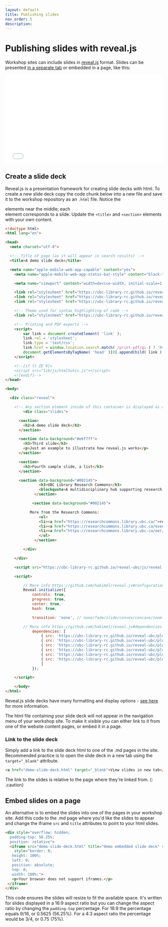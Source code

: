 ```yaml
---
layout: default
title: Publishing slides
nav_order: 5
description:
---
```


# Publishing slides with reveal.js

Workshop sites can include slides in [reveal.js](https://revealjs.com/) format. Slides can be presented <a href="../demo-slide-deck.html" target="_blank">in a separate tab</a> or embedded in a page, like this:

<div style="overflow: hidden;
  padding-top: 56.25%;
  position: relative">
<iframe src="../demo-slide-deck.html" title="demo embedded slide deck" scrolling="no" frameborder="0"
    style="border: 0;
   height: 100%;
   left: 0;
   position: absolute;
   top: 0;
   width: 100%;">
  <p>Your browser does not support iframes.</p>
</iframe>
</div>

## Create a slide deck

Reveal.js is a presentation framework for creating slide decks with html. To create a new slide deck copy the code chunk below into a new file and save it to the workshop repository as an `.html` file. Notice the <section> elements near the middle; each <section> element corresponds to a slide. Update the `<title>` and `<section>` elements with your own content.

```html
<!doctype html>
<html lang="en">

<head>
  <meta charset="utf-8">

  <!-- Title of page (as it will appear in search results) -->
  <title>A demo slide deck</title>

  <meta name="apple-mobile-web-app-capable" content="yes">
	<meta name="apple-mobile-web-app-status-bar-style" content="black-translucent">

	<meta name="viewport" content="width=device-width, initial-scale=1.0">

	<link rel="stylesheet" href="https://ubc-library-rc.github.io/reveal-ubc/css/reset.css">
	<link rel="stylesheet" href="https://ubc-library-rc.github.io/reveal-ubc/css/reveal.css">
	<link rel="stylesheet" href="https://ubc-library-rc.github.io/reveal-ubc/css/ubc.css" id="theme">

	<!-- Theme used for syntax highlighting of code -->
	<link rel="stylesheet" href="https://ubc-library-rc.github.io/reveal-ubc/lib/css/monokai.css">

	<!-- Printing and PDF exports -->
	<script>
		var link = document.createElement( 'link' );
		link.rel = 'stylesheet';
		link.type = 'text/css';
		link.href = window.location.search.match( /print-pdf/gi ) ? 'https://ubc-library-rc.github.io/reveal-ubc/css/print/pdf.css' : 'https://ubc-library-rc.github.io/reveal-ubc/css/print/paper.css';
		document.getElementsByTagName( 'head' )[0].appendChild( link );
	</script>

	<!--[if lt IE 9]>
	<script src="lib/js/html5shiv.js"></script>
	<![endif]-->
</head>

<body>

  <div class="reveal">

	<!-- Any section element inside of this container is displayed as a slide -->
		<div class="slides">

      <section>
        <h2>A demo slide deck</h2>
      </section>

      <section data-background="#e6f7ff">
        <h3>Third slide</h3>
        <p>Just an example to illustrate how reveal.js works</p>
      </section>

      <section>
        <h3>Fourth sample slide, a list</h3>
      </section>		      

      <section data-background="#002145">
               <h3>UBC Library Research Commons</h3>
               <blockquote>A multidisciplinary hub supporting research endeavours, partnerships, and education.</blockquote> <blockquote>We are a community space that embraces both new and traditional exploratory scholarship and provides access to services and expertise for the advancement of research. </blockquote>
             </section>

            <section data-background="#002145">

           More from the Research Commons:
               <ul>
               <li><a href="https://researchcommons.library.ubc.ca/">researchcommons.library.ubc.ca</a></li>
               <li><a href="https://researchcommons.library.ubc.ca/events/">Upcoming Events</a></li>
               <li><a href="https://researchcommons.library.ubc.ca/oer/">Open Educational Resources</a></li>
               </ul>
             </section>

		</div>

	</div>

	<script src="https://ubc-library-rc.github.io/reveal-ubc/js/reveal.js"></script>

	<script>

		// More info https://github.com/hakimel/reveal.js#configuration
		Reveal.initialize({
			controls: true,
			progress: true,
			center: true,
			hash: true,

			transition: 'none', // none/fade/slide/convex/concave/zoom

		// More info https://github.com/hakimel/reveal.js#dependencies
			dependencies: [
				{ src: 'https://ubc-library-rc.github.io/reveal-ubc/plugin/markdown/marked.js', condition: function() { return !!document.querySelector( '[data-markdown]' ); } },
				{ src: 'https://ubc-library-rc.github.io/reveal-ubc/plugin/markdown/markdown.js', condition: function() { return !!document.querySelector( '[data-markdown]' ); } },
				{ src: 'https://ubc-library-rc.github.io/reveal-ubc/plugin/highlight/highlight.js' },
				{ src: 'https://ubc-library-rc.github.io/reveal-ubc/plugin/search/search.js', async: true },
				{ src: 'https://ubc-library-rc.github.io/reveal-ubc/plugin/zoom-js/zoom.js', async: true },
				{ src: 'https://ubc-library-rc.github.io/reveal-ubc/plugin/notes/notes.js', async: true }
				]
			});

	</script>

	</body>
</html>
```

Reveal.js slide decks have many formatting and display options - [see here](https://github.com/hakimel/reveal.js) for more information.

The html file containing your slide deck will not appear in the navigation menu of your workshop site. To make it visible you can either link to it from one of the website content pages, or embed it in a page.

### Link to the slide deck

 Simply add a link to the slide deck html to one of the .md pages in the site. Recommended practice is to open the slide deck in a new tab using the `target="_blank"` attribute.

```html
<a href="demo-slide-deck.html" target="_blank">View slides in new tab</a>
```
The link to the slides is relative to the page where they're linked from.
{: .caution}

## Embed slides on a page

An alternative is to embed the slides into one of the pages in your workshop site. Add this code to the .md page where you'd like the slides to appear and change the iframe `src` and `title` attributes to point to your html slides.

```html
<div style="overflow: hidden;
  padding-top: 56.25%;
  position: relative">
  <iframe src="demo-slide-deck.html" title="demo embedded slide deck" scrolling="no" frameborder="0"
    style="border: 0;
   height: 100%;
   left: 0;
   position: absolute;
   top: 0;
   width: 100%;">
   <p>Your browser does not support iframes.</p>
 </iframe>
</div>
```

This code ensures the slides will resize to fit the available space. It's written for slides displayed in a 16:9 aspect ratio but you can change the aspect ratio by changing the `padding-top` percentage. For 16:9 the percentage equals 9/16, or 0.5625 (56.25%). For a 4:3 aspect ratio the percentage would be 3/4, or 0.75 (75%).
